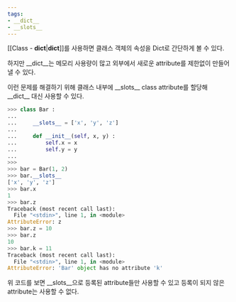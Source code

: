 ```yaml
---
tags:
- __dict__
- __slots__
---
```


[[Class - __dict__|__dict__]]를 사용하면 클래스 객체의 속성을 Dict로 간단하게 볼 수 있다.

하지만 \_\_dict\_\_는 메모리 사용량이 많고 외부에서 새로운 attribute를 제한없이 만들어 낼 수 있다.

이런 문제를 해결하기 위해 클래스 내부에 \_\_slots\_\_ class attribute를 할당해 \_\_dict\_\_ 대신 사용할 수 있다.

```python
>>> class Bar :
...
...     __slots__ = ['x', 'y', 'z']
...
...     def __init__(self, x, y) :
...         self.x = x
...         self.y = y
...
>>>
>>> bar = Bar(1, 2)
>>> bar.__slots__
['x', 'y', 'z']
>>> bar.x
1
>>> bar.z
Traceback (most recent call last):
  File "<stdin>", line 1, in <module>
AttributeError: z
>>> bar.z = 10
>>> bar.z
10
>>> bar.k = 11
Traceback (most recent call last):
  File "<stdin>", line 1, in <module>
AttributeError: 'Bar' object has no attribute 'k'

```

위 코드를 보면 \_\_slots\_\_으로 등록된 attribute들만 사용할 수 있고 등록이 되지 않은 attribute는 사용할 수 없다.